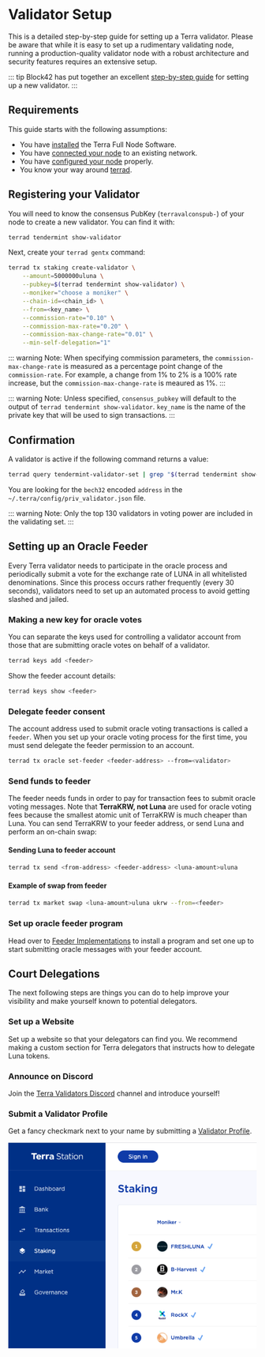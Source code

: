 # Validator Setup

This is a detailed step-by-step guide for setting up a Terra validator. Please be aware that while it is easy to set up a rudimentary validating node, running a production-quality validator node with a robust architecture and security features requires an extensive setup.

::: tip
Block42 has put together an excellent [step-by-step guide](https://medium.com/block42-blockchain-company/how-to-setup-a-terra-luna-validator-node-860d8ea7aea2)  for setting up a new validator.
:::

## Requirements

This guide starts with the following assumptions:

- You have [installed](../node/installation) the Terra Full Node Software.
- You have [connected your node](../node/join-network) to an existing network.
- You have [configured your node](../node/config) properly.
- You know your way around [terrad](../terrad).

## Registering your Validator

You will need to know the consensus PubKey (`terravalconspub-`) of your node to create a new validator. You can find it with:

```bash
terrad tendermint show-validator
```

Next, create your `terrad gentx` command:

```bash
terrad tx staking create-validator \
    --amount=5000000uluna \
    --pubkey=$(terrad tendermint show-validator) \
    --moniker="choose a moniker" \
    --chain-id=<chain_id> \
    --from=<key_name> \
    --commission-rate="0.10" \
    --commission-max-rate="0.20" \
    --commission-max-change-rate="0.01" \
    --min-self-delegation="1"
```

::: warning Note:
When specifying commission parameters, the `commission-max-change-rate` is measured as a percentage point change of the `commission-rate`. For example, a change from 1% to 2% is a 100% rate increase, but the `commission-max-change-rate` is meaured as 1%.
:::

::: warning Note:
Unless specified, `consensus_pubkey` will default to the output of `terrad tendermint show-validator`. `key_name` is the name of the private key that will be used to sign transactions.
:::

## Confirmation

A validator is active if the following command returns a value:

```bash
terrad query tendermint-validator-set | grep "$(terrad tendermint show-validator)"
```

You are looking for the `bech32` encoded `address` in the `~/.terra/config/priv_validator.json` file.

::: warning Note:
Only the top 130 validators in voting power are included in the validating set.
:::

## Setting up an Oracle Feeder

Every Terra validator needs to participate in the oracle process and periodically submit a vote for the exchange rate of LUNA in all whitelisted denominations. Since this process occurs rather frequently (every 30 seconds), validators need to set up an automated process to avoid getting slashed and jailed.

### Making a new key for oracle votes

You can separate the keys used for controlling a validator account from those that are submitting oracle votes on behalf of a validator.

```bash
terrad keys add <feeder>
```

Show the feeder account details:

```bash
terrad keys show <feeder>
```

### Delegate feeder consent

The account address used to submit oracle voting transactions is called a `feeder`. When you set up your oracle voting process for the first time, you must send delegate the feeder permission to an account.

```bash
terrad tx oracle set-feeder <feeder-address> --from=<validator>
```

### Send funds to feeder

The feeder needs funds in order to pay for transaction fees to submit oracle voting messages. Note that **TerraKRW, not Luna** are used for oracle voting fees because the smallest atomic unit of TerraKRW is much cheaper than Luna. You can send TerraKRW to your feeder address, or send Luna and perform an on-chain swap:

#### Sending Luna to feeder account

```bash
terrad tx send <from-address> <feeder-address> <luna-amount>uluna
```

#### Example of swap from feeder

```bash
terrad tx market swap <luna-amount>uluna ukrw --from=<feeder>
```

### Set up oracle feeder program

Head over to [Feeder Implementations](./oracle.md#feeder-implementations) to install a program and set one up to start submitting oracle messages with your feeder account.

## Court Delegations

The next following steps are things you can do to help improve your visibility and make yourself known to potential delegators.

### Set up a Website

Set up a website so that your delegators can find you. We recommend making a custom section for Terra delegators that instructs how to delegate Luna tokens.

### Announce on Discord

Join the [Terra Validators Discord](https://discord.gg/ZHBuKda) channel and introduce yourself!

### Submit a Validator Profile

Get a fancy checkmark next to your name by submitting a [Validator Profile](https://github.com/terra-money/validator-profiles).

![validator-profile](/img/screens/validator-check.png)
